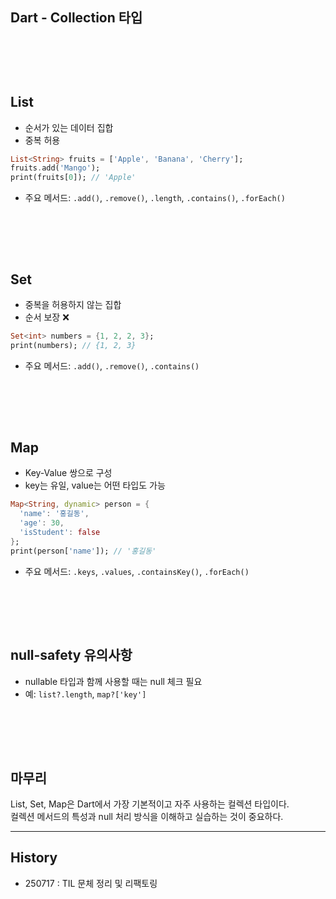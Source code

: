 ## Dart - Collection 타입

<br><br>
---

## List

- 순서가 있는 데이터 집합  
- 중복 허용  

```dart
List<String> fruits = ['Apple', 'Banana', 'Cherry'];
fruits.add('Mango');
print(fruits[0]); // 'Apple'
```

- 주요 메서드: `.add()`, `.remove()`, `.length`, `.contains()`, `.forEach()`

<br><br>
---

## Set

- 중복을 허용하지 않는 집합  
- 순서 보장 ❌  

```dart
Set<int> numbers = {1, 2, 2, 3};
print(numbers); // {1, 2, 3}
```

- 주요 메서드: `.add()`, `.remove()`, `.contains()`

<br><br>
---

## Map

- Key-Value 쌍으로 구성  
- key는 유일, value는 어떤 타입도 가능  

```dart
Map<String, dynamic> person = {
  'name': '홍길동',
  'age': 30,
  'isStudent': false
};
print(person['name']); // '홍길동'
```

- 주요 메서드: `.keys`, `.values`, `.containsKey()`, `.forEach()`

<br><br>
---

## null-safety 유의사항

- nullable 타입과 함께 사용할 때는 null 체크 필요  
- 예: `list?.length`, `map?['key']`

<br><br>
---

## 마무리

List, Set, Map은 Dart에서 가장 기본적이고 자주 사용하는 컬렉션 타입이다.  
컬렉션 메서드의 특성과 null 처리 방식을 이해하고 실습하는 것이 중요하다.

---

## History
- 250717 : TIL 문체 정리 및 리팩토링
